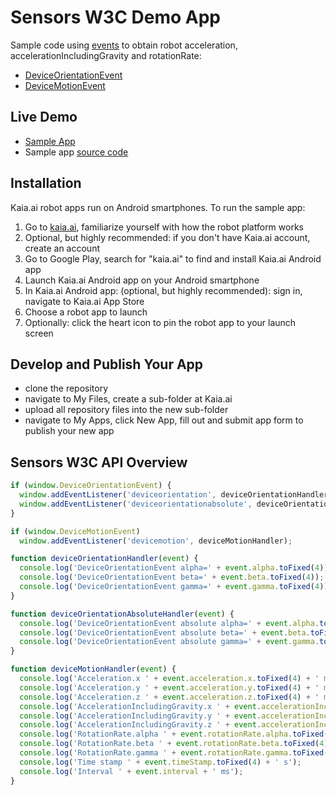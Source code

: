 # Sensors W3C Demo App
Sample code using [events](https://developers.google.com/web/fundamentals/native-hardware/device-orientation/) to obtain robot acceleration, accelerationIncludingGravity and rotationRate:
- [DeviceOrientationEvent](https://developer.mozilla.org/en-US/docs/Web/API/DeviceOrientationEvent)
- [DeviceMotionEvent](https://developer.mozilla.org/en-US/docs/Web/API/DeviceMotionEvent)

## Live Demo
- [Sample App](https://kaia.ai/view-app/5bd566a6d92adb62c5e9b3d0)
- Sample app [source code](https://github.com/kaiaai/tree/master/sensors-w3c)

## Installation
Kaia.ai robot apps run on Android smartphones. To run the sample app:
1. Go to [kaia.ai](https://kaia.ai/), familiarize yourself with how the robot platform works
2. Optional, but highly recommended: if you don't have Kaia.ai account, create an account
3. Go to Google Play, search for "kaia.ai" to find and install Kaia.ai Android app
4. Launch Kaia.ai Android app on your Android smartphone
5. In Kaia.ai Android app: (optional, but highly recommended): sign in, navigate to Kaia.ai App Store
6. Choose a robot app to launch
7. Optionally: click the heart icon to pin the robot app to your launch screen 

## Develop and Publish Your App
- clone the repository
- navigate to My Files, create a sub-folder at Kaia.ai
- upload all repository files into the new sub-folder
- navigate to My Apps, click New App, fill out and submit app form to publish your new app

## Sensors W3C API Overview
```js
if (window.DeviceOrientationEvent) {
  window.addEventListener('deviceorientation', deviceOrientationHandler, false);
  window.addEventListener('deviceorientationabsolute', deviceOrientationAbsoluteHandler, false);
}

if (window.DeviceMotionEvent)
  window.addEventListener('devicemotion', deviceMotionHandler);

function deviceOrientationHandler(event) {
  console.log('DeviceOrientationEvent alpha=' + event.alpha.toFixed(4));
  console.log('DeviceOrientationEvent beta=' + event.beta.toFixed(4));
  console.log('DeviceOrientationEvent gamma=' + event.gamma.toFixed(4));
}

function deviceOrientationAbsoluteHandler(event) {
  console.log('DeviceOrientationEvent absolute alpha=' + event.alpha.toFixed(4));
  console.log('DeviceOrientationEvent absolute beta=' + event.beta.toFixed(4));
  console.log('DeviceOrientationEvent absolute gamma=' + event.gamma.toFixed(4));
}

function deviceMotionHandler(event) {
  console.log('Acceleration.x ' + event.acceleration.x.toFixed(4) + ' m/s2');
  console.log('Acceleration.y ' + event.acceleration.y.toFixed(4) + ' m/s2');
  console.log('Acceleration.z ' + event.acceleration.z.toFixed(4) + ' m/s2');
  console.log('AccelerationIncludingGravity.x ' + event.accelerationIncludingGravity.x.toFixed(4) + ' m/s2');
  console.log('AccelerationIncludingGravity.y ' + event.accelerationIncludingGravity.y.toFixed(4) + ' m/s2');
  console.log('AccelerationIncludingGravity.z ' + event.accelerationIncludingGravity.z.toFixed(4) + ' m/s2');
  console.log('RotationRate.alpha ' + event.rotationRate.alpha.toFixed(4) + ' deg/s');
  console.log('RotationRate.beta ' + event.rotationRate.beta.toFixed(4) + ' deg/s');
  console.log('RotationRate.gamma ' + event.rotationRate.gamma.toFixed(4) + ' deg/s');
  console.log('Time stamp ' + event.timeStamp.toFixed(4) + ' s');
  console.log('Interval ' + event.interval + ' ms');
}
````
